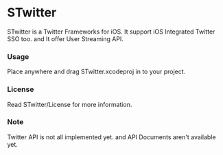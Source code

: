 # STwitter

STwitter is a Twitter Frameworks for iOS. It support iOS Integrated Twitter SSO too. and It offer User Streaming API.




### Usage

Place anywhere and drag STwitter.xcodeproj in to your project.

### License

Read STwitter/License for more information.

### Note

Twitter API is not all implemented yet. and API Documents aren't available yet.